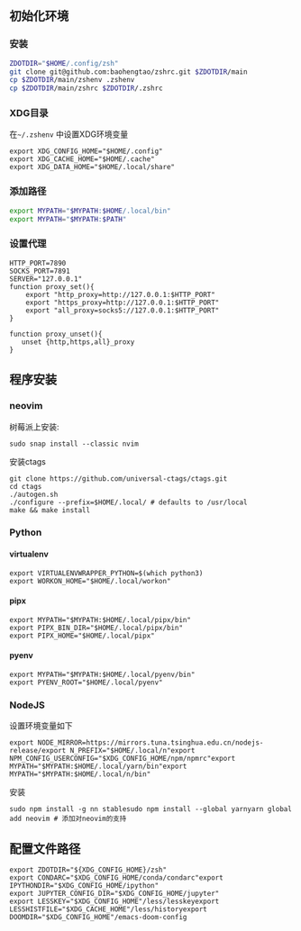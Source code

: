 ## 初始化环境

### 安装

```zsh
ZDOTDIR="$HOME/.config/zsh"
git clone git@github.com:baohengtao/zshrc.git $ZDOTDIR/main
cp $ZDOTDIR/main/zshenv .zshenv
cp $ZDOTDIR/main/zshrc $ZDOTDIR/.zshrc
```

### XDG目录

在`~/.zshenv` 中设置XDG环境变量

```shell
export XDG_CONFIG_HOME="$HOME/.config"
export XDG_CACHE_HOME="$HOME/.cache"
export XDG_DATA_HOME="$HOME/.local/share"
```

### 添加路径

```sh
export MYPATH="$MYPATH:$HOME/.local/bin"
export MYPATH="$MYPATH:$PATH"
```



### 设置代理

```shell
HTTP_PORT=7890
SOCKS_PORT=7891
SERVER="127.0.0.1"
function proxy_set(){
	export "http_proxy=http://127.0.0.1:$HTTP_PORT"
	export "https_proxy=http://127.0.0.1:$HTTP_PORT"
	export "all_proxy=socks5://127.0.0.1:$HTTP_PORT"
}

function proxy_unset(){
   unset {http,https,all}_proxy
}
```



## 程序安装

### neovim

树莓派上安装:

```shell
sudo snap install --classic nvim
```

安装ctags

```shell
git clone https://github.com/universal-ctags/ctags.git
cd ctags
./autogen.sh
./configure --prefix=$HOME/.local/ # defaults to /usr/local
make && make install
```



### Python

#### virtualenv

```shell
export VIRTUALENVWRAPPER_PYTHON=$(which python3)
export WORKON_HOME="$HOME/.local/workon" 
```

#### pipx

```shell
export MYPATH="$MYPATH:$HOME/.local/pipx/bin"
export PIPX_BIN_DIR="$HOME/.local/pipx/bin"
export PIPX_HOME="$HOME/.local/pipx"
```

#### pyenv

```shell
export MYPATH="$MYPATH:$HOME/.local/pyenv/bin"
export PYENV_ROOT="$HOME/.local/pyenv"
```



### NodeJS

设置环境变量如下

```shell
export NODE_MIRROR=https://mirrors.tuna.tsinghua.edu.cn/nodejs-release/export N_PREFIX="$HOME/.local/n"export NPM_CONFIG_USERCONFIG="$XDG_CONFIG_HOME/npm/npmrc"export MYPATH="$MYPATH:$HOME/.local/yarn/bin"export MYPATH="$MYPATH:$HOME/.local/n/bin"
```

安装 

```shell
sudo npm install -g nn stablesudo npm install --global yarnyarn global add neovim # 添加对neovim的支持
```





## 配置文件路径

```shell
export ZDOTDIR="${XDG_CONFIG_HOME}/zsh"
export CONDARC="$XDG_CONFIG_HOME/conda/condarc"export IPYTHONDIR="$XDG_CONFIG_HOME/ipython"
export JUPYTER_CONFIG_DIR="$XDG_CONFIG_HOME/jupyter"
export LESSKEY="$XDG_CONFIG_HOME"/less/lesskeyexport LESSHISTFILE="$XDG_CACHE_HOME"/less/historyexport DOOMDIR="$XDG_CONFIG_HOME"/emacs-doom-config
```

